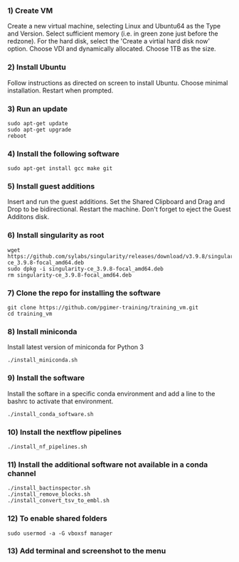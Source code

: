 ### 1) Create VM

<p>Create a new virtual machine, selecting Linux and Ubuntu64 as the Type and Version. Select sufficient memory (i.e. in green zone just before the redzone). For the hard disk, select the 'Create a virtial hard disk now' option. Choose VDI and dynamically allocated. Choose 1TB as the size.</p>

### 2) Install Ubuntu

<p>Follow instructions as directed on screen to install Ubuntu. Choose minimal installation. Restart when prompted.</p>

### 3) Run an update

    sudo apt-get update
    sudo apt-get upgrade
    reboot

### 4) Install the following software

    sudo apt-get install gcc make git

### 5) Install guest additions
<p>Insert and run the guest additions. Set the Shared Clipboard and Drag and Drop to be bidirectional. Restart the machine. Don't forget to eject the Guest Additons disk.</p>

### 6) Install singularity as root

    wget https://github.com/sylabs/singularity/releases/download/v3.9.8/singularity-ce_3.9.8-focal_amd64.deb
    sudo dpkg -i singularity-ce_3.9.8-focal_amd64.deb
    rm singularity-ce_3.9.8-focal_amd64.deb

### 7) Clone the repo for installing the software

    git clone https://github.com/pgimer-training/training_vm.git
    cd training_vm

### 8) Install miniconda

<p>Install latest version of miniconda for Python 3</p> 

    ./install_miniconda.sh
    
### 9) Install the software

<p>Install the softare in a specific conda environment and add a line to the bashrc to activate that environment.</p>

    ./install_conda_software.sh

### 10) Install the nextflow pipelines

    ./install_nf_pipelines.sh    
    
### 11) Install the additional software not available in a conda channel

    ./install_bactinspector.sh
    ./install_remove_blocks.sh
    ./install_convert_tsv_to_embl.sh
    
### 12) To enable shared folders

    sudo usermod -a -G vboxsf manager
  
### 13) Add terminal and screenshot to the menu
